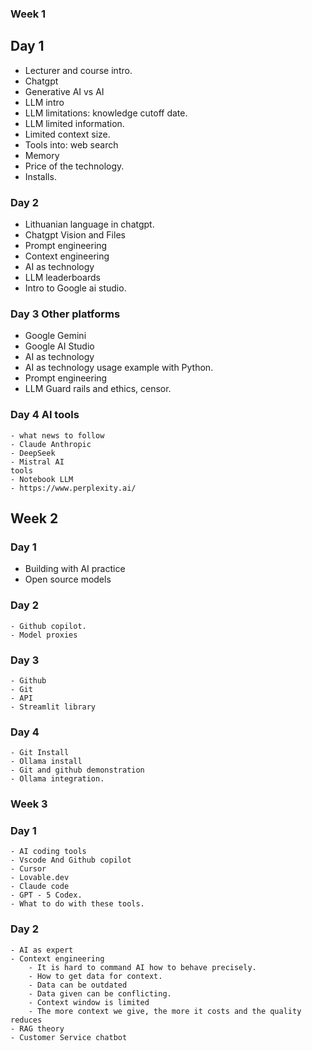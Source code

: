 ### Week 1

## Day 1
- Lecturer and course intro.
- Chatgpt
- Generative AI vs AI
- LLM intro
- LLM limitations: knowledge cutoff date.
- LLM limited information.
- Limited context size.
- Tools into: web search
- Memory
- Price of the technology.
- Installs.

### Day 2
- Lithuanian language in chatgpt.
- Chatgpt Vision and Files
- Prompt engineering
- Context engineering
- AI as technology
- LLM leaderboards
- Intro to Google ai studio.

### Day 3 Other platforms
- Google Gemini
- Google AI Studio
- AI as technology
- AI as technology usage example with Python.
- Prompt engineering
- LLM Guard rails and ethics, censor.

### Day 4 AI tools
    - what news to follow
    - Claude Anthropic
    - DeepSeek
    - Mistral AI
    tools
    - Notebook LLM
    - https://www.perplexity.ai/

## Week 2

### Day 1

   - Building with AI practice
   - Open source models

### Day 2

    - Github copilot.
    - Model proxies

### Day 3
    - Github
    - Git
    - API
    - Streamlit library

### Day 4
    - Git Install
    - Ollama install
    - Git and github demonstration
    - Ollama integration.

### Week 3

### Day 1
    - AI coding tools
    - Vscode And Github copilot
    - Cursor
    - Lovable.dev
    - Claude code
    - GPT - 5 Codex.
    - What to do with these tools.

### Day 2
    - AI as expert
    - Context engineering
        - It is hard to command AI how to behave precisely.
        - How to get data for context.
        - Data can be outdated
        - Data given can be conflicting.
        - Context window is limited
        - The more context we give, the more it costs and the quality reduces
    - RAG theory
    - Customer Service chatbot

